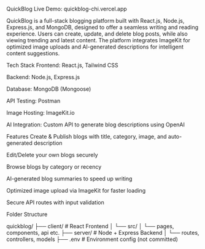 QuickBlog
Live Demo: quickblog-chi.vercel.app

QuickBlog is a full-stack blogging platform built with React.js, Node.js, Express.js, and MongoDB, designed to offer a seamless writing and reading experience. 
Users can create, update, and delete blog posts, while also viewing trending and latest content.
The platform integrates ImageKit for optimized image uploads and AI-generated descriptions for intelligent content suggestions.

Tech Stack
Frontend: React.js, Tailwind CSS

Backend: Node.js, Express.js

Database: MongoDB (Mongoose)

API Testing: Postman

Image Hosting: ImageKit.io

AI Integration: Custom API to generate blog descriptions using OpenAI

Features
Create & Publish blogs with title, category, image, and auto-generated description

Edit/Delete your own blogs securely

Browse blogs by category or recency

AI-generated blog summaries to speed up writing

Optimized image upload via ImageKit for faster loading

Secure API routes with input validation

Folder Structure 

quickblog/
├── client/        # React Frontend
│   └── src/
│       └── pages, components, api etc.
├── server/        # Node + Express Backend
│   └── routes, controllers, models
├── .env           # Environment config (not committed)


